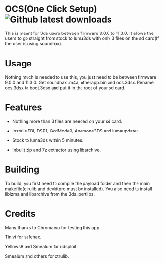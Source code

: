 # OCS(One Click Setup)![Github latest downloads](https://img.shields.io/github/downloads/pirater12/ocs/total.svg)

This is meant for 3ds users between firmware 9.0.0 to 11.3.0. It allows the users to go straight from stock to luma3ds with only 3 files on
the sd card(If the user is using soundhax).

# Usage

Nothing much is needed to use this, you just need to be between firmware 9.0.0 and 11.3.0. Get soundhax .m4a, otherapp.bin and ocs.3dsx. Rename ocs.3dsx 
to boot.3dsx and put it in the root of your sd card. 

# Features

* Nothing more than 3 files are needed on your sd card.

* Installs FBI, DSP1, GodMode9, Anemone3DS and lumaupdater.

* Stock to luma3ds within 5 minutes.

* Inbuilt zip and 7z extractor using libarchive.

# Building

To build, you first need to compile the payload folder and then the main makefile(ctrulib and devkitpro must be installed).
You also need to install liblzma and libarchive from the 3ds_portlibs.

# Credits

Many thanks to Chromaryu for testing this app.

Tinivi for safehax.

Yellows8 and Smealum for udsploit.

Smealum and others for ctrulib.
